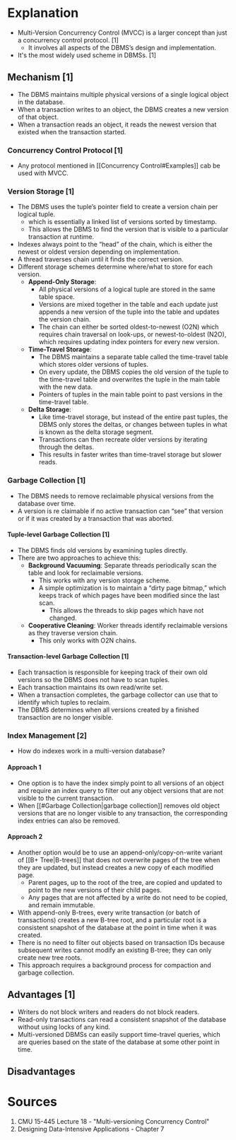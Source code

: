 # Explanation
- Multi-Version Concurrency Control (MVCC) is a larger concept than just a concurrency control protocol. [1]
	- It involves all aspects of the DBMS’s design and implementation.
- It's the most widely used scheme in DBMSs. [1]

## Mechanism [1]
- The DBMS maintains multiple physical versions of a single logical object in the database.
- When a transaction writes to an object, the DBMS creates a new version of that object.
- When a transaction reads an object, it reads the newest version that existed when the transaction started.

### Concurrency Control Protocol [1]
- Any protocol mentioned in [[Concurrency Control#Examples]] cab be used with MVCC.

### Version Storage [1]
- The DBMS uses the tuple’s pointer field to create a version chain per logical tuple.
	- which is essentially a linked list of versions sorted by timestamp.
	- This allows the DBMS to find the version that is visible to a particular transaction at runtime.
- Indexes always point to the “head” of the chain, which is either the newest or oldest version depending on implementation.
- A thread traverses chain until it finds the correct version.
- Different storage schemes determine where/what to store for each version.
	- **Append-Only Storage**:
		- All physical versions of a logical tuple are stored in the same table space.
		- Versions are mixed together in the table and each update just appends a new version of the tuple into the table and updates the version chain.
		- The chain can either be sorted oldest-to-newest (O2N) which requires chain traversal on look-ups, or newest-to-oldest (N2O), which requires updating index pointers for every new version.
	- **Time-Travel Storage**:
		- The DBMS maintains a separate table called the time-travel table which stores older versions of tuples.
		- On every update, the DBMS copies the old version of the tuple to the time-travel table and overwrites the tuple in the main table with the new data.
		- Pointers of tuples in the main table point to past versions in the time-travel table.
	- **Delta Storage**:
		- Like time-travel storage, but instead of the entire past tuples, the DBMS only stores the deltas, or changes between tuples in what is known as the delta storage segment.
		- Transactions can then recreate older versions by iterating through the deltas.
		- This results in faster writes than time-travel storage but slower reads.

### Garbage Collection [1]
- The DBMS needs to remove reclaimable physical versions from the database over time.
- A version is re claimable if no active transaction can “see” that version or if it was created by a transaction that was aborted.

#### Tuple-level Garbage Collection [1]
- The DBMS finds old versions by examining tuples directly.
- There are two approaches to achieve this:
	- **Background Vacuuming**: Separate threads periodically scan the table and look for reclaimable versions.
		- This works with any version storage scheme.
		- A simple optimization is to maintain a “dirty page bitmap,” which keeps track of which pages have been modified since the last scan.
			- This allows the threads to skip pages which have not changed.
	- **Cooperative Cleaning**: Worker threads identify reclaimable versions as they traverse version chain.
		- This only works with O2N chains.

#### Transaction-level Garbage Collection [1]
- Each transaction is responsible for keeping track of their own old versions so the DBMS does not have to scan tuples.
- Each transaction maintains its own read/write set.
- When a transaction completes, the garbage collector can use that to identify which tuples to reclaim.
- The DBMS determines when all versions created by a finished transaction are no longer visible.

### Index Management [2]
- How do indexes work in a multi-version database?

#### Approach 1
- One option is to have the index simply point to all versions of an object and require an index query to filter out any object versions that are not visible to the current transaction.
- When [[#Garbage Collection|garbage collection]] removes old object versions that are no longer visible to any transaction, the corresponding index entries can also be removed.

#### Approach 2
- Another option would be to use an append-only/copy-on-write variant of [[B+ Tree|B-trees]] that does not overwrite pages of the tree when they are updated, but instead creates a new copy of each modified page.
	- Parent pages, up to the root of the tree, are copied and updated to point to the new versions of their child pages.
	- Any pages that are not affected by a write do not need to be copied, and remain immutable.
- With append-only B-trees, every write transaction (or batch of transactions) creates a new B-tree root, and a particular root is a consistent snapshot of the database at the point in time when it was created.
- There is no need to filter out objects based on transaction IDs because subsequent writes cannot modify an existing B-tree; they can only create new tree roots.
- This approach requires a background process for compaction and garbage collection.

## Advantages [1]
- Writers do not block writers and readers do not block readers.
- Read-only transactions can read a consistent snapshot of the database without using locks of any kind.
- Multi-versioned DBMSs can easily support time-travel queries, which are queries based on the state of the database at some other point in time.

## Disadvantages


# Sources
1. CMU 15-445 Lecture 18 - "Multi-versioning Concurrency Control"
2. Designing Data-Intensive Applications - Chapter 7
